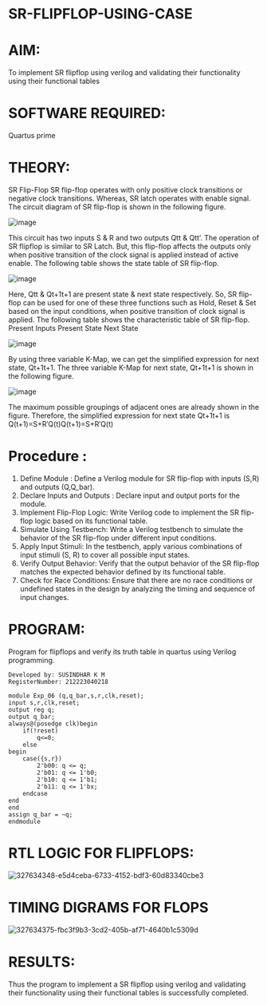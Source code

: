 # SR-FLIPFLOP-USING-CASE

# AIM:

To implement  SR flipflop using verilog and validating their functionality using their functional tables

# SOFTWARE REQUIRED:

Quartus prime

# THEORY:

SR Flip-Flop SR flip-flop operates with only positive clock transitions or negative clock transitions. Whereas, SR latch operates with enable signal. The circuit diagram of SR flip-flop is shown in the following figure.

![image](https://github.com/naavaneetha/SR-FLIPFLOP-USING-CASE/assets/154305477/0f710028-ad52-4d3e-9276-8714cf023a25)

 
This circuit has two inputs S & R and two outputs Qtt & Qtt’. The operation of SR flipflop is similar to SR Latch. But, this flip-flop affects the outputs only when positive transition of the clock signal is applied instead of active enable. The following table shows the state table of SR flip-flop.

![image](https://github.com/naavaneetha/SR-FLIPFLOP-USING-CASE/assets/154305477/dabfc4f4-87e3-4cbc-9472-f89ee1b5ed30)

 
Here, Qtt & Qt+1t+1 are present state & next state respectively. So, SR flip-flop can be used for one of these three functions such as Hold, Reset & Set based on the input conditions, when positive transition of clock signal is applied. The following table shows the characteristic table of SR flip-flop. Present Inputs Present State Next State

![image](https://github.com/naavaneetha/SR-FLIPFLOP-USING-CASE/assets/154305477/dd90d16c-aec5-4290-a586-e2346b1e9eb5)

 
By using three variable K-Map, we can get the simplified expression for next state, Qt+1t+1. The three variable K-Map for next state, Qt+1t+1 is shown in the following figure.

![image](https://github.com/naavaneetha/SR-FLIPFLOP-USING-CASE/assets/154305477/473efad6-d70b-4ca7-aeb7-898bbfca319f)

 
The maximum possible groupings of adjacent ones are already shown in the figure. Therefore, the simplified expression for next state Qt+1t+1 is Q(t+1)=S+R′Q(t)Q(t+1)=S+R′Q(t)

# Procedure :

1. Define Module : Define a Verilog module for SR flip-flop with inputs (S,R) and outputs (Q,Q_bar).
2. Declare Inputs and Outputs : Declare input and output ports for the module.
3. Implement Flip-Flop Logic: Write Verilog code to implement the SR flip-flop logic based on its functional table.
4. Simulate Using Testbench: Write a Verilog testbench to simulate the behavior of the SR flip-flop under different input conditions.
5. Apply Input Stimuli: In the testbench, apply various combinations of input stimuli (S, R) to cover all possible input states.
6. Verify Output Behavior: Verify that the output behavior of the SR flip-flop matches the expected behavior defined by its functional table.
7. Check for Race Conditions: Ensure that there are no race conditions or undefined states in the design by analyzing the timing and sequence of input changes.



# PROGRAM:

Program for flipflops and verify its truth table in quartus using Verilog programming. 
```
Developed by: SUSINDHAR K M
RegisterNumber: 212223040218
```

```
module Exp_06 (q,q_bar,s,r,clk,reset);
input s,r,clk,reset;
output reg q;
output q_bar;
always@(posedge clk)begin
	if(!reset)
		q<=0;
	else
begin
	case({s,r})
		2'b00: q <= q;
		2'b01: q <= 1'b0;
		2'b10: q <= 1'b1;
		2'b11: q <= 1'bx;
	endcase
end
end
assign q_bar = ~q;
endmodule
```


# RTL LOGIC FOR FLIPFLOPS:
![327634348-e5d4ceba-6733-4152-bdf3-60d83340cbe3](https://github.com/KMSusindhar/SR-FLIPFLOP-USING-CASE/assets/155904197/7c767ae5-fe36-42a1-88a1-5bd98a1b74fc)


# TIMING DIGRAMS FOR FLOPS
![327634375-fbc3f9b3-3cd2-405b-af71-4640b1c5309d](https://github.com/KMSusindhar/SR-FLIPFLOP-USING-CASE/assets/155904197/47a7e8ec-72a7-4eb0-96f5-d3d8fc75ba7a)



# RESULTS:
Thus the program to implement a SR flipflop using verilog and validating their functionality using their functional tables is successfully completed.
